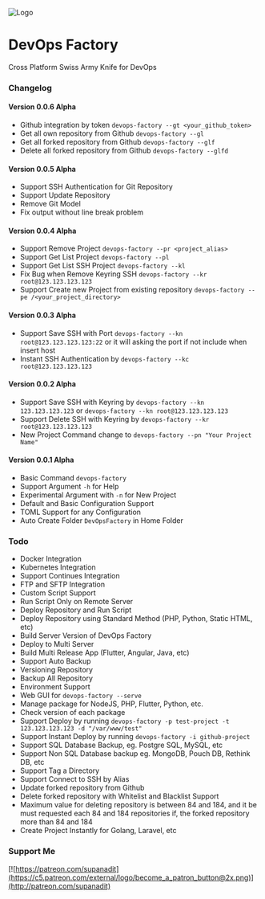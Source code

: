 ![Logo](http://supanadit.com/wp-content/uploads/2019/11/Dev-Ops-Factory.png)
# DevOps Factory
Cross Platform Swiss Army Knife for DevOps

### Changelog
#### Version 0.0.6 Alpha
- Github integration by token `devops-factory --gt <your_github_token>`
- Get all own repository from Github `devops-factory --gl`
- Get all forked repository from Github `devops-factory --glf`
- Delete all forked repository from Github `devops-factory --glfd`

#### Version 0.0.5 Alpha
- Support SSH Authentication for Git Repository
- Support Update Repository
- Remove Git Model
- Fix output without line break problem

#### Version 0.0.4 Alpha
- Support Remove Project `devops-factory --pr <project_alias>`
- Support Get List Project `devops-factory --pl`
- Support Get List SSH Project `devops-factory --kl`
- Fix Bug when Remove Keyring SSH `devops-factory --kr root@123.123.123.123`
- Support Create new Project from existing repository `devops-factory --pe /<your_project_directory>`

#### Version 0.0.3 Alpha
- Support Save SSH with Port `devops-factory --kn root@123.123.123.123:22` or it will asking the port if not include when insert host
- Instant SSH Authentication by `devops-factory --kc root@123.123.123.123`

#### Version 0.0.2 Alpha
- Support Save SSH with Keyring by `devops-factory --kn 123.123.123.123` or `devops-factory --kn root@123.123.123.123`
- Support Delete SSH with Keyring by `devops-factory --kr root@123.123.123.123`
- New Project Command change to `devops-factory --pn "Your Project Name"`

#### Version 0.0.1 Alpha
- Basic Command `devops-factory`
- Support Argument `-h` for Help
- Experimental Argument with `-n` for New Project
- Default and Basic Configuration Support
- TOML Support for any Configuration
- Auto Create Folder `DevOpsFactory` in Home Folder

### Todo
- Docker Integration
- Kubernetes Integration
- Support Continues Integration
- FTP and SFTP Integration
- Custom Script Support
- Run Script Only on Remote Server
- Deploy Repository and Run Script
- Deploy Repository using Standard Method (PHP, Python, Static HTML, etc)
- Build Server Version of DevOps Factory
- Deploy to Multi Server
- Build Multi Release App (Flutter, Angular, Java, etc)
- Support Auto Backup
- Versioning Repository
- Backup All Repository
- Environment Support
- Web GUI for `devops-factory --serve`
- Manage package for NodeJS, PHP, Flutter, Python, etc.
- Check version of each package
- Support Deploy by running `devops-factory -p test-project -t 123.123.123.123 -d "/var/www/test"`
- Support Instant Deploy by running `devops-factory -i github-project`
- Support SQL Database Backup, eg. Postgre SQL, MySQL, etc
- Support Non SQL Database backup eg. MongoDB, Pouch DB, Rethink DB, etc
- Support Tag a Directory
- Support Connect to SSH by Alias
- Update forked repository from Github
- Delete forked repository with Whitelist and Blacklist Support
- Maximum value for deleting repository is between 84 and 184, and it be must requested each 84 and 184 repositories if, the forked repository more than 84 and 184
- Create Project Instantly for Golang, Laravel, etc

### Support Me
[![https://patreon.com/supanadit](https://c5.patreon.com/external/logo/become_a_patron_button@2x.png)](http://patreon.com/supanadit)
